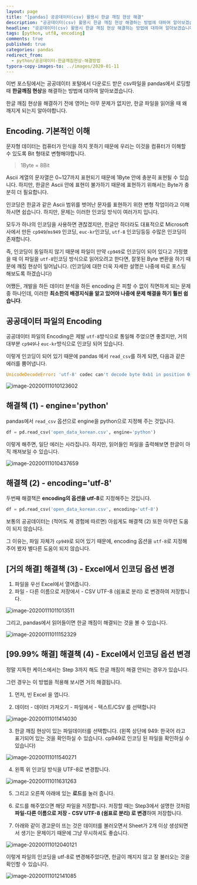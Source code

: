 ```yaml
---
layout: page
title: "[pandas] 공공데이터(csv) 활용시 한글 깨짐 현상 해결"
description: "공공데이터(csv) 활용시 한글 깨짐 현상 해결하는 방법에 대하여 알아보겠습니다."
headline: "공공데이터(csv) 활용시 한글 깨짐 현상 해결하는 방법에 대하여 알아보겠습니다."
tags: [python, utf8, encoding]
comments: true
published: true
categories: pandas
redirect_from:
  - python/공공데이터-한글깨짐현상-해결방법
typora-copy-images-to: ../images/2020-01-11
---
```






이번 포스팅에서는 공공데이터 포털에서 다운로드 받은 csv파일을 pandas에서 로딩할 때 **한글깨짐 현상**을 해결하는 방법에 대하여 알아보겠습니다.

한글 깨짐 현상을 해결하기 전에 영어는 아무 문제가 없지만, 한글 파일을 읽어올 때 왜 깨지게 되는지 알아야합니다.



## Encoding. 기본적인 이해

문자형 데이터는 컴퓨터가 인식을 하지 못하기 때문에 우리는 이것을 컴퓨터가 이해할 수 있도록 Bit 형태로 변형해야합니다. 

> 1Byte = 8Bit

Ascii 계열의 문자열은 0~127까지 표현되기 때문에 1Byte 안에 충분히 표현될 수 있습니다. 하지만, 한글은 Ascii 안에 표현이 불가하기 때문에 표현하기 위해서는 Byte가 충분히 더 필요합니다. 

인코딩은 한글과 같은 Ascii 범위를 벗어난 문자를 표현하기 위한 변형 작업이라고 이해하시면 쉽습니다. 하지만, 문제는 이러한 인코딩 방식이 여러가지 입니다.

모두가 하나의 인코딩을 사용하면 괜찮겠지만, 한글만 하더라도 대표적으로 Microsoft사에서 만든 `cp949`/`ms949` 인코딩, `euc-kr`인코딩, `utf-8` 인코딩등등 수많은 인코딩이 존재합니다.

즉, 인코딩이 동일하지 않기 때문에 파일이 만약 `cp949`로 인코딩이 되어 있다고 가정했을 때 이 파일을 `utf-8`인코딩 방식으로 읽어오려고 한다면, 잘못된 Byte 변환을 하기 때문에 깨짐 현상이 일어납니다. (인코딩에 대한 더욱 자세한 설명은 나중에 따로 포스팅 해보도록 하겠습니다)

어쨌든, 개발을 하든 데이터 분석을 하든 encoding 은 피할 수 없이 직면하게 되는 문제중 하나인데, 이러한 **최소한의 배경지식을 알고 있어야 나중에 문제 해결을 하기 훨씬 쉽습니다**.



## 공공데이터 파일의 Encoding

공공데이터 파일의 Encoding은 제발 `utf-8`방식으로 통일해 주었으면 좋겠지만, 거의 대부분 `cp949`나 `euc-kr`방식으로 인코딩 되어 있습니다.

이렇게 인코딩이 되어 있기 때문에 pandas 에서 `read_csv`를 하게 되면, 다음과 같은 에러를 뿜어냅니다.

```python
UnicodeDecodeError: 'utf-8' codec can't decode byte 0xb1 in position 0: invalid start byte
```

![image-20200111010123602](../images/2020-01-11/image-20200111010123602.png)



## 해결책 (1) - engine='python'

pandas에서 `read_csv` 옵션으로 engine을 python으로 지정해 주는 것입니다. 

```python
df = pd.read_csv('open_data_korean.csv', engine='python')
```

이렇게 해주면, 일단 에러는 사라집니다. 하지만, 읽어들인 파일을 출력해보면 한글이 아직 깨져보일 수 있습니다.

![image-20200111010437659](../images/2020-01-11/image-20200111010437659.png)



## 해결책 (2) - encoding='utf-8'

두번째 해결책은 **encoding의 옵션을 utf-8**로 지정해주는 것입니다.

```python
df = pd.read_csv('open_data_korean.csv', encoding='utf-8')
```

보통의 공공데이터는 (적어도 제 경험에 따르면) 아쉽게도 해결책 (2) 또한 아무런 도움이 되지 않습니다.

그 이유는, 파일 자체가 `cp949`로 되어 있기 때문에, encoding 옵션을 `utf-8`로 지정해주어 봤자 별다른 도움이 되지 않습니다.



## [거의 해결] 해결책 (3) - Excel에서 인코딩 옵션 변경

1. 파일을 우선 Excel에서 열어줍니다. 
2. 파일 - 다른 이름으로 저장에서 - CSV UTF-8 (쉼표로 분리) 로 변경하여 저장합니다.

![image-20200111011013511](../images/2020-01-11/image-20200111011013511.png)



그리고, pandas에서 읽어들이면 한글 깨짐이 해결되는 것을 볼 수 있습니다.

![image-20200111011152329](../images/2020-01-11/image-20200111011152329.png)



## [99.99% 해결] 해결책 (4) - Excel에서 인코딩 옵션 변경

정말 지독한 케이스에서는 Step 3까지 해도 한글 깨짐이 해결 안되는 경우가 있습니다.

그런 경우는 이 방법을 적용해 보시면 거의 해결됩니다.

1. 먼저, 빈 Excel 을 엽니다.

2. 데이터 - 데이터 가져오기 - 파일에서 - 텍스트/CSV 를 선택합니다

![image-20200111011414030](../images/2020-01-11/image-20200111011414030.png)



3. 한글 깨짐 현상이 있는 파일데이터를 선택합니다. (왼쪽 상단에 949: 한국어 라고 표기되어 있는 것을 확인하실 수 있습니다. cp949로 인코딩 된 파일을 확인하실 수 있습니다)

![image-20200111011540271](../images/2020-01-11/image-20200111011540271.png)



4. 왼쪽 위 인코딩 방식을 UTF-8로 변경합니다.

![image-20200111011631263](../images/2020-01-11/image-20200111011631263.png)



5. 그리고 오른쪽 아래에 있는 **로드**를 눌러 줍니다.

6. 로드를 해주었으면 해당 파일을 저장합니다. 저장할 때는 Step3에서 설명한 것처럼 **파일-다른 이름으로 저장 -** **CSV UTF-8 (쉼표로 분리) 로 변경**하여 저장합니다.
7. 아래와 같이 경고문이 뜨는 것은 데이터를 불러오면서 Sheet가 2개 이상 생성되면서 생기는 문제이기 때문에 그냥 무시하셔도 좋습니다.

![image-20200111012040121](../images/2020-01-11/image-20200111012040121.png)



이렇게 파일의 인코딩을 utf-8로 변경해주었다면, 한글이 깨지지 않고 잘 불러오는 것을 확인할 수 있습니다.

![image-20200111012141085](../images/2020-01-11/image-20200111012141085.png)